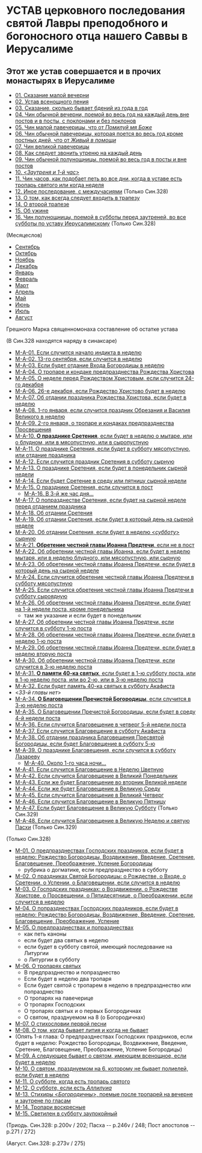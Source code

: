 
# УСТАВ церковного последования святой Лавры преподобного и богоносного отца нашего Саввы в Иерусалиме

## Этот же устав совершается и в прочих монастырях в Иерусалиме

- [01. Сказание малой вечерни](001.md)
- [02. Устав всенощного пения](002.md)
- [03. Сказание, сколько бывает бдений из года в год](003.md)
- [04. Чин обычной вечерни, поемой во весь год на каждый день вне постов и в посты, с поклонами и без поклонов](004.md)
- [05. Чин малой павечерицы, что от *Помилуй мя Боже*](005.md)
- [06. Чин обычной павечерицы, которая поется во весь год кроме постных дней, что от *Живый в помощи*](006.md)
- [07. Чин великой павечерицы](007.md)
- [08. Как следует звонить утреню на каждый день](008.md)
- [09. Чин обычной полунощницы, поемой во весь год в посты и вне постов](009.md)
- [10. <*Заутреня и 1-й час*>](010.md)
- [11. Чин часов, как подобает петь во все дни, когда в уставе есть тропарь святого или когда неделя](011.md)
- [12. Иное последование, с междучасиями](012.md) (Только Син.328)
- [13. О том, как всегда следует входить в трапезу](013.md)
- [14. О второй трапезе](014.md)
- [15. Об ужине](015.md)
- [16. Чин полунощницы, поемой в субботы перед заутреней, во все субботы по уставу Иерусалимскому](016.md) (Только Син.328)

(Месяцеслов)

- [Сентябрь](../../../09_september/README.md)
- [Октябрь](../../../10_october/README.md)
- [Ноябрь](../../../11_november/README.md)
- [Декабрь](../../../12_december/README.md)
- [Январь](../../../01_january/README.md)
- [Февраль](../../../02_february/README.md)
- [Март](../../../03_march/README.md)
- [Апрель](../../../04_april/README.md)
- [Май](../../../05_may/README.md)
- [Июнь](../../../06_june/README.md)
- [Июль](../../../07_july/README.md)
- [Август](../../../08_august/README.md)

Грешного Марка священномонаха составление об остатке устава

(В Син.328 находятся наряду в синаксаре)

- [М-A-01. Если случится начало индикта в неделю](m_a_001.md)
- [М-A-02. 13-го сентября, если случится в неделю](m_a_002.md)
- [М-A-03. Если будет отдание Входа Богородицы в неделю](m_a_003.md)
- [М-A-04. О тропаре и кондаке предпразднества Рождества Христова](m_a_004.md)
- [М-A-05. О неделе перед Рождеством Христовым, если случится 24-го декабря](m_a_005.md)
- [М-A-06. 26-е декабря, если Рождество Христово будет в неделю](m_a_006.md)
- [М-A-07. Об отдании праздника Рождества Христова, если будет в неделю](m_a_007.md)
- [М-A-08. 1-го января, если случится праздник Обрезания и Василия Великого в неделю](m_a_008.md)
- [М-A-09. 2-го января, о тропаре и кондаках предпразднества Просвещения](m_a_009.md)
- [М-A-10. **О празднике Сретения**, если будет в неделю о мытаре, или о блудном, или в мясопустную, или в сыропустную](m_a_010.md)
- [М-A-11. О празднике Сретения, если будет в субботу мясопустную, или отдание праздника](m_a_011.md)
- [М-A-12. Если случится праздник Сретения в субботу сырную](m_a_012.md)
- [М-A-13. О празднике Сретения, если будет в понедельник сырной недели](m_a_013.md)
- [М-A-14. Если будет Сретение в среду или пятницу сырной недели](m_a_014.md)
- [М-A-15. О празднике Сретения, если случится в пост](m_a_015.md)
   - [М-A-16. В 3-й же час дня...](m_a_016.md)
- [М-A-17. О попразднестве Сретения, если будет на сырной неделе перед отданием праздника](m_a_017.md)
- [М-A-18. Об отдании Сретения](m_a_018.md)
- [М-A-19. Об отдании Сретения, если будет в который день на сырной неделе](m_a_019.md)
- [М-A-20. Об отдании Сретения, если будет в неделю <*субботу*> сырную](m_a_020.md)
- [М-A-21. **Обретение честной главы Иоанна Предтечи**, если не в пост](m_a_021.md)
- [М-A-22. Об обретении честной главы Иоанна, если будет в неделю мытаря, или в неделю блудного, или мясопустную, или сырную](m_a_022.md)
- [М-A-23. Об обретении честной главы Иоанна Предтечи, если будет в который день на сырной неделе](m_a_023.md)
- [М-A-24. Если случится обретение честной главы Иоанна Предтечи в субботу мясопустную](m_a_024.md)
- [М-A-25. Если случится обретение честной главы Иоанна Предтечи в субботу сыроядную](m_a_025.md)
- [М-A-26. Об обретении честной главы Иоанна Предтечи, если будет на 1-й неделе поста, кроме понедельника](m_a_026.md)
   - там же указание и если будет в понедельник 
- [М-A-27. Об обретении честной главы Иоанна Предтечи, если случится в субботу 1-ю поста](m_a_027.md)
- [М-A-28. Об обретении честной главы Иоанна Предтечи, если будет в неделю 1-ю поста](m_a_028.md)
- [М-A-29. Об обретении честной главы Иоанна Предтечи, если будет в неделю вторую поста](m_a_029.md)
- [М-A-30. Об обретении честной главы Иоанна Предтечи, если случится в 3-ю неделю поста](m_a_030.md)
- [М-A-31. **О памяти 40-ка святых**, если будет в 1-ю субботу поста, или в 1-ю неделю поста, или во 2-ю, или в 3-ю неделю поста](m_a_031.md)
- [М-A-32. Если будет память 40-ка святых в субботу Акафиста](m_a_032.md)
- <*33-й главы нет*>
- [М-A-34. **О Благовещении Пречистой Богородицы**, если случится в 3-ю неделю поста](m_a_034.md)
- [М-A-35. О Благовещении Пречистой Богородицы, если будет в среду 4-й недели поста](m_a_035.md)
- [М-A-36. Если случится Благовещение в четверг 5-й недели поста](m_a_036.md)
- [М-A-37. Если случится Благовещение в субботу Акафиста](m_a_037.md)
- [М-A-38. Об отдании праздника Благовещения Пресвятой Богородицы, если будет Благовещение в субботу 5-ю](m_a_038.md)
- [М-A-39. О празднике Благовещения, если случится в субботу Лазареву](m_a_039.md)
   - [М-A-40. Около 1-го часа ночи...](m_a_040.md)
- [М-A-41. Если случится Благовещение в Неделю Цветную](m_a_041.md)
- [М-A-42. Если случится Благовещение в Великий Понедельник](m_a_042.md)
- [М-A-43. Если же будет Благовещение во вторник Великой недели](m_a_043.md)
- [М-A-44. Если же будет Благовещение в Великую Среду](m_a_044.md)
- [М-A-45. Если случится Благовещение в Великий Четверг](m_a_045.md)
- [М-A-46. Если случится Благовещение в Великую Пятницу](m_a_046.md)
- [М-A-47. Если будет Благовещение в Великую Субботу](m_a_047.md) (Только Син.329)
- [М-A-48. Если случится Благовещение в Великую Неделю и святую Пасхи](m_a_048.md) (Только Син.329)

(Только Син.328) 

- [М-01. О предпразднествах Господских праздников, если будет в неделю: Рождество Богородицы, Воздвижение, Введение, Сретение, Благовещение, Преображение, Успение Богородицы](m_328_001.md)
   - рубрика о догматике, если предпразднество в субботу 
- [М-02. О праздниках Святой Богородицы: о Рождестве, о Входе, о Сретении, о Успении, о Благовещении, если случится в неделю](m_328_002.md)
- [М-03. О Господских праздниках: о Воздвижении, о Рождестве Христове, о Просвещении, о Пятидесятнице, о Преображении, если случится в неделю](m_328_003.md)
- [М-04. О попразднествах Господских праздников, если будет в неделю: Рождество Богородицы, Воздвижение, Введение, Сретение, Благовещение, Преображение, Успение](m_328_004.md)
- [М-05. О предпразднествах и попразднествах](m_328_005.md)
  - как петь каноны
  - если будет два святых в неделю
  - если будет в субботу святой, имеющий последование на Литургии
  - о Литургии в субботу
- [М-06. О тропарях святых](m_328_006.md)
  - В предпразднество и попразднество
  - Если будет в неделю два тропаря
  - Если будет святой с тропарем в неделю в предпразднество или попразднество
  - О тропарях на павечерице
  - О тропарях Господских
  - О тропарях святых и о первых Богородичнах
  - О святом, празднуемом на 8 (о Богородичнах)
- [М-07. О стихословии первой песни](m_328_007.md)
- [М-08. О том, когда бывает лития и когда не бывает](m_328_008.md)
- (Опять 1-я глава: О предпразднествах Господских праздников, если будет в неделю: Рождество Богородицы, Воздвижение, Введение, Сретение, Благовещение, Преображение, Успение Богородицы)
- [М-09. А следующее бывает о святом, имеющем всенощное, если будет в неделю](m_328_009.md)
- [М-10. О святом, празднуемом на 6, которому не бывает полиелей, если будет в неделю](m_328_010.md)
- [М-11. О субботе, когда есть тропарь святого](m_328_011.md)
- [М-12. О субботе, если есть *Аллилуиа*](m_328_012.md)
- [М-13. Стихиры <*Богородичны*>, поемые после тропарей на вечерне и заутрене по гласам](m_328_013.md)
- [М-14. Тропари воскресные](m_328_014.md)
- [М-15. Светилен в субботу заупокойный](m_328_015.md)

(Триодь. Син.328: p.200v / 202; Пасха -- p.246v / 248; Пост апостолов -- p.271 / 272)

(Август. Син.328: p.273v / 275)

